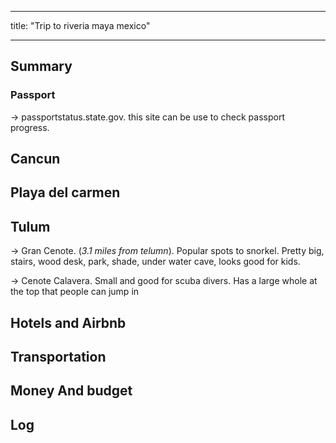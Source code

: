 
---

title: "Trip to riveria maya mexico"

---



## Summary





### Passport

-> passportstatus.state.gov. this site can be use to check passport progress. 


## Cancun
## Playa del carmen
## Tulum

-> Gran Cenote. (*3.1 miles from telumn*). Popular spots to snorkel. Pretty big, stairs, wood desk, park, shade, under water cave, looks good for kids. 

-> Cenote Calavera. Small and good for scuba divers. Has a large whole at the top that people can jump in

## Hotels and Airbnb
## Transportation 
## Money And budget 
## Log
